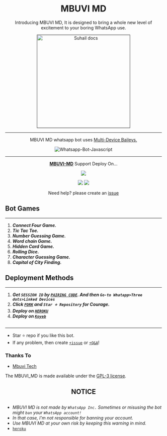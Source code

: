  <h1 align="center"> MBUVI MD </h1> 
<p align="center"> Introducing MBUVI MD, It is designed to bring a whole new level of excitement to your boring WhatsApp use. </p>

<p align="center">
  <a href="">
    <img alt="Suhail docs" height="300" src="https://telegra.ph/file/a7ca8d4777fa8ad977795.jpg">
  </a>
</p>
    
   
   


---




<p align="center"> MBUVI MD whatsapp bot uses
  <a href="https://github.com/adiwajshing/Baileys">Multi-Device Baileys.</a>
</p>
<p align="center">
  <img title="Whatsapp-Bot-Javascript" src="https://img.shields.io/badge/Javascript-363303?style=for-the-badge&logo=javascript&logoColor=c6c631"></img>
</p>

---

<p align="center">
  <a href="https://github.com/cheekydavy/MBUVI-MD"><b>MBUVI-MD</b></a> Support Deploy On...
</p>

<p align="center">
  <a href="https://github.com/cheekydavy/MBUVI-MD/blob/main/temp/deploy-on-vps.md"><img src="https://img.shields.io/badge/self hosting-3d1513?style=for-the-badge&logo=serverless&logoColor=FD5750"></a>
</p>
<p align="center">
  <a href="https://suhail-web01.vercel.app/deploy.html"><img src="https://img.shields.io/badge/heroku-9d7acc?style=for-the-badge&logo=heroku&logoColor=430098"></a>
  <a href="https://app.koyeb.com/apps/deploy?type=git&repository=github.com/cheekydavy/MBUVI-MD&branch=main&env[SESSION_ID]&env[OWNER_NUMBER]=254746440595&env[MONGODB_URI]&&env[OWNER_NAME]=Mbuvi&env[KOYEB_API]&env[PREFIX]=.&env[WAPRESENCE]&env[AUTO_READ_STATUS]=true&env[DISABLE_PM]=false&env[PACK_AUTHER]=whatsapp+bot&env[PACK_NAME]=MBUVI+MD&env[STYLE]=0&env[MODE]=private&env[READ_MESSAGE]=false&env[THEME]=SUHAIL&env[WARN_COUNT]=3&env[BLOCK_JID]=null&env[TIME_ZONE]=Asia/Karachi&name=MBUVI-MD&env[KOYEB_NAME]=MBUVI-md&env[SUDO]=null&env[THUMB_IMAGE]=https://i.imgur.com/NpA3ZsJ.jpeg"><img src="https://img.shields.io/badge/koyeb-033604?style=for-the-badge&logo=koyeb&logoColor=white"></a>
</p>

<p align="center">Need help? please create an <a href="https://github.com/cheekydavy/MBUVI-MD/issues">issue</a></p>

 



## Bot Games
---
1. ***Connect Four Game.***
2.  ***Tic Tac Toe.***
3.  ***Number Guessing Game.***
4.  ***Word chain Game.***
5.  ***Hidden Card Game.***
6.  ***Rolling Dice.***
7.  ***Character Guessing Game.***
8.  ***Capital of City Finding.***
##


 




    
   
## Deployment Methods
---
1.  ***Get `SESSION ID` by  [`PAIRING CODE`](https://suhail-md-vtsf.onrender.com/code). And then `Go-to Whatapp>Three dots>Linked Devices`***
2.  ***Click [`FORK`](https://github.com/cheekydavy/MBUVI-MD/fork) and `Star ⭐ Repository` for Courage.***
3.  ***Deploy on [`HEROKU`](https://dashboard.heroku.com/new?template=https://github.com/cheekydavy/MBUVI-MD)***
4.  ***Deploy on [`Koyeb`](https://app.koyeb.com/apps/deploy?type=git&repository=github.com/cheekydavy/MBUVI-MD&branch=main&env[SESSION_ID]&env[OWNER_NUMBER]=254746440595&env[MONGODB_URI]&&env[OWNER_NAME]=Mbuvi&env[KOYEB_API]&env[PREFIX]=.&env[WAPRESENCE]&env[AUTO_READ_STATUS]=true&env[DISABLE_PM]=false&env[PACK_AUTHER]=mbuvi+bot&env[PACK_NAME]=Suhail+MD&env[STYLE]=0&env[MODE]=private&env[READ_MESSAGE]=false&env[THEME]=SUHAIL&env[WARN_COUNT]=3&env[BLOCK_JID]=null&env[TIME_ZONE]=Asia/Karachi&name=suhail-md&env[KOYEB_NAME]=suhail-md&env[SUDO]=null&env[THUMB_IMAGE]=https://i.imgur.com/NpA3ZsJ.jpeg)***

##
---


- Star ⭐ repo if you like this bot.
- If any problem, then create [`+issue`](https://github.com/SuhailTechInfo/Suhail-Md/issues/new) or [`+Q&A`](https://github.com/SuhailTechInfo/Suhail-Md/discussions/new?category=q-a)!


### Thanks To
- [Mbuvi Tech](https://github.com/cheekydavy) 


The MBUVI_MD is made available under the [GPL-3 license](https://github.com/SuhailTechInfo/Suhail-Md/blob/main/LICENCE).


<h2 align="center">  NOTICE
</h2>
   
## 
- *MBUVI MD is not made by `WhatsApp Inc.` Sometimes or misusing the bot might `ban` your `WhatsApp account!`*
- *In that case, I'm not responsible for banning your account.*
- *Use MBUVI MD at your own risk by keeping this warning in mind.*
- [`heroku`]( https://dashboard.heroku.com/new?template=https://github.com/SuhailTechInfo/Suhail-Md)

